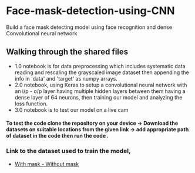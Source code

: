 # Face-mask-detection-using-CNN
Build a face mask detecting model using face recognition and dense Convolutional neural network 
## Walking through the shared files 
- 1.0 notebook is for data preprocessing which includes systematic data reading and rescaling the grayscaled image dataset then appending the info in 'data' and 'target' as numpy arrays.
- 2.0 notebook, using Keras to setup a convolutional neural network with an i/p - o/p layer having multiple hidden layers between them having a dense layer of 64 neurons, then training our model and analyzing the loss function.
- 3.0 notebook is to test our model on a live cam

#### To test the code clone the repository on your device -> Download the datasets on suitable locations from the given link -> add appropriate path of dataset in the code then run the code .

### Link to the dataset used to train the model,
- [With mask - Without mask](https://drive.google.com/drive/folders/1QJpTPWyfBWbqdh3uq78u_sVWYomKr4Jw?usp=sharing)
